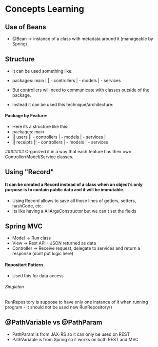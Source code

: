 # Concepts Learning

## Use of Beans
- @Bean -> instance of a class with metadata around it (manageable by Spring)


## Structure
- It can be used something like:
- packages: main 
   |
   |  - controllers
   |  - models
   |  - services

- But controllers will need to communicate with classes outside of the package.
- Instead it can be used this technique/architecture:

#### Package by Feature:
- Here its a structure like this:
- packages: main
- || users
  ||  - controllers
  |  - models
  |  - services
  |
- || receipts
  ||  - controllers
  |  - models
  |  - services

####### Organized it in a way that each feature has their own Controller/Model/Service classes.


## Using "Record"

#### It can be created a Record instead of a class when an object’s only purpose is to contain public data and it will be immutable.
- Using Record allows to save all those lines of getters, setters, hashCode, etc.
- Its like having a AllArgsConstructor but we can`t set the fields


## Spring MVC 
- Model -> Run class
- View -> Rest API - JSON returned as data
- Controller -> Receive request, delegate to services and return a response (dont put logic here)

#### Repositort Pattern
- Used this for data access

###### Singleton
RunRepository is suppose to have only one instance of it when running program - it should not be used new RunRepository()

## @PathVariable vs @PathParam
- PathParam is from JAX-RS so it can only be used on REST
- PathVariable is from Spring so it works on both REST and MVC
